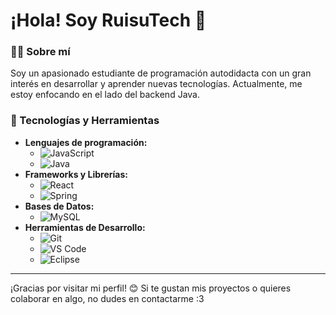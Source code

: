 # ¡Hola! Soy RuisuTech 👋

### 👨‍💻 Sobre mí
Soy un apasionado estudiante de programación autodidacta con un gran interés en desarrollar y aprender nuevas tecnologías. Actualmente, me estoy enfocando en el lado del backend Java.

### 🚀 Tecnologías y Herramientas
- **Lenguajes de programación:** 
  - ![JavaScript](https://img.shields.io/badge/JavaScript-F7DF1E?style=for-the-badge&logo=javascript&logoColor=black)
  - ![Java](https://img.shields.io/badge/Java-ED8B00?style=for-the-badge&logo=openjdk&logoColor=white)
- **Frameworks y Librerías:** 
  - ![React](https://img.shields.io/badge/React-20232A?style=for-the-badge&logo=react&logoColor=61DAFB)
  - ![Spring](https://img.shields.io/badge/Spring-6DB33F?style=for-the-badge&logo=spring&logoColor=white)
- **Bases de Datos:** 
  - ![MySQL](https://img.shields.io/badge/MySQL-005C84?style=for-the-badge&logo=mysql&logoColor=white)
- **Herramientas de Desarrollo:** 
  - ![Git](https://img.shields.io/badge/-Git-F05032?style=flat-square&logo=git&logoColor=white)
  - ![VS Code](https://img.shields.io/badge/Visual_Studio_Code-0078D4?style=for-the-badge&logo=visual%20studio%20code&logoColor=white)
  - ![Eclipse](https://img.shields.io/badge/Eclipse-2C2255?style=for-the-badge&logo=eclipse&logoColor=white)

---

¡Gracias por visitar mi perfil! 😊 Si te gustan mis proyectos o quieres colaborar en algo, no dudes en contactarme :3
